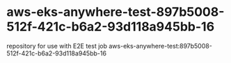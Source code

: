 # aws-eks-anywhere-test-897b5008-512f-421c-b6a2-93d118a945bb-16
repository for use with E2E test job aws-eks-anywhere-test:897b5008-512f-421c-b6a2-93d118a945bb-16
